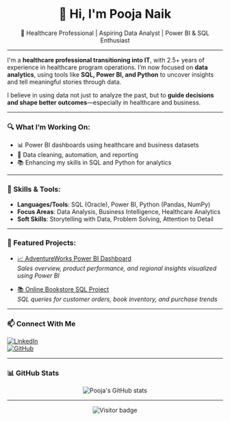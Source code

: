 <h1 align="center">👋 Hi, I'm Pooja Naik</h1>
<p align="center">
  🌟 Healthcare Professional | Aspiring Data Analyst | Power BI & SQL Enthusiast  
</p>

---

I'm a **healthcare professional transitioning into IT**, with 2.5+ years of experience in healthcare program operations. I’m now focused on **data analytics**, using tools like **SQL, Power BI, and Python** to uncover insights and tell meaningful stories through data.

I believe in using data not just to analyze the past, but to **guide decisions and shape better outcomes**—especially in healthcare and business.

---

### 🔍 What I’m Working On:
- 📊 Power BI dashboards using healthcare and business datasets  
- 🧹 Data cleaning, automation, and reporting  
- 📚 Enhancing my skills in SQL and Python for analytics  

---

### 💼 Skills & Tools:
- **Languages/Tools**: SQL (Oracle), Power BI, Python (Pandas, NumPy)  
- **Focus Areas**: Data Analysis, Business Intelligence, Healthcare Analytics  
- **Soft Skills**: Storytelling with Data, Problem Solving, Attention to Detail  

---

### 📌 Featured Projects:

- [📈 AdventureWorks Power BI Dashboard](https://github.com/poojanaik1402/AdventureWorks-Powerbi)  
  *Sales overview, product performance, and regional insights visualized using Power BI*

- [📚 Online Bookstore SQL Project](https://github.com/poojanaik1402/Online-Bookstore-SQL)  
  *SQL queries for customer orders, book inventory, and purchase trends*

---

### 📫 Connect With Me

[![LinkedIn](https://img.shields.io/badge/LinkedIn-blue?logo=linkedin&style=flat&logoColor=white)](https://www.linkedin.com/in/poojanaik1402)  
[![GitHub](https://img.shields.io/badge/GitHub-Profile-black?logo=github)](https://github.com/poojanaik1402)

---

### 📊 GitHub Stats

<p align="center">
  <img src="https://github-readme-stats.vercel.app/api?username=poojanaik1402&show_icons=true&theme=radical" alt="Pooja's GitHub stats" />
</p>

---

<p align="center">
  <img src="https://komarev.com/ghpvc/?username=poojanaik1402&label=Profile+Views&color=blue" alt="Visitor badge" />
</p>

